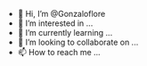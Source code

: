 - 👋 Hi, I’m @Gonzaloflore
- 👀 I’m interested in ...
- 🌱 I’m currently learning ...
- 💞️ I’m looking to collaborate on ...
- 📫 How to reach me ...

<!---
Gonzaloflore/Gonzaloflore is a ✨ special ✨ repository because its `README.md` (this file) appears on your GitHub profile.
You can click the Preview link to take a look at your changes.
--->
